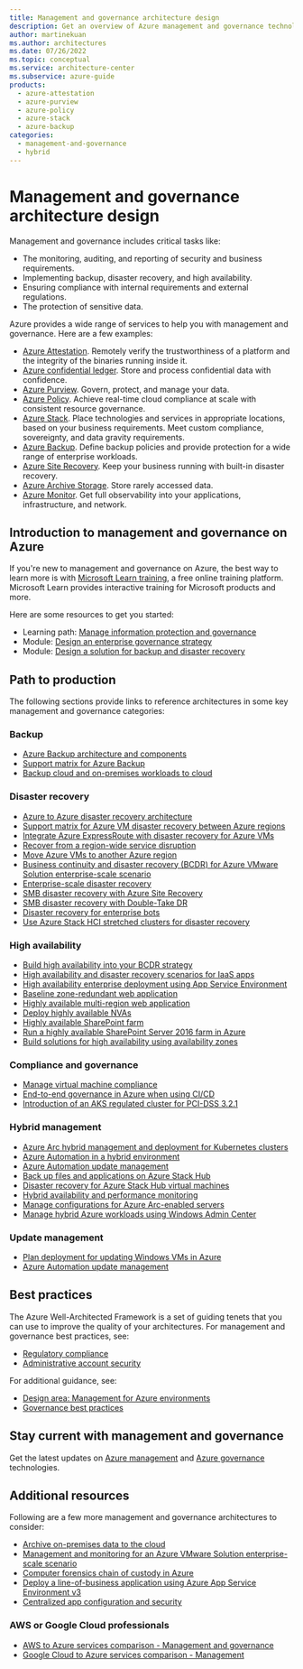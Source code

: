 ```yaml
---
title: Management and governance architecture design
description: Get an overview of Azure management and governance technologies, guidance offerings, solution ideas, and reference architectures.
author: martinekuan
ms.author: architectures
ms.date: 07/26/2022
ms.topic: conceptual
ms.service: architecture-center
ms.subservice: azure-guide
products:
  - azure-attestation
  - azure-purview
  - azure-policy
  - azure-stack
  - azure-backup
categories:
  - management-and-governance
  - hybrid
---
```


# Management and governance architecture design

Management and governance includes critical tasks like:

- The monitoring, auditing, and reporting of security and business requirements.
- Implementing backup, disaster recovery, and high availability.
- Ensuring compliance with internal requirements and external regulations.
- The protection of sensitive data.

Azure provides a wide range of services to help you with management and governance. Here are a few examples:  

- [Azure Attestation](https://azure.microsoft.com/services/azure-attestation). Remotely verify the trustworthiness of a platform and the integrity of the binaries running inside it.
- [Azure confidential ledger](https://azure.microsoft.com/services/azure-confidential-ledger). Store and process confidential data with confidence.
- [Azure Purview](https://azure.microsoft.com/services/purview). Govern, protect, and manage your data.
- [Azure Policy](https://azure.microsoft.com/services/azure-policy). Achieve real-time cloud compliance at scale with consistent resource governance.
- [Azure Stack](https://azure.microsoft.com/products/azure-stack). Place technologies and services in appropriate locations, based on your business requirements. Meet custom compliance, sovereignty, and data gravity requirements.
- [Azure Backup](https://azure.microsoft.com/services/backup). Define backup policies and provide protection for a wide range of enterprise workloads.
- [Azure Site Recovery](https://azure.microsoft.com/services/site-recovery). Keep your business running with built-in disaster recovery.
- [Azure Archive Storage](https://azure.microsoft.com/services/storage/archive). Store rarely accessed data.
- [Azure Monitor](https://azure.microsoft.com/services/monitor). Get full observability into your applications, infrastructure, and network.

## Introduction to management and governance on Azure

If you're new to management and governance on Azure, the best way to learn more is with [Microsoft Learn training](/training/?WT.mc_id=learnaka), a free online training platform. Microsoft Learn provides interactive training for Microsoft products and more.

Here are some resources to get you started:

- Learning path: [Manage information protection and governance](/training/paths/m365-compliance-information)
- Module: [Design an enterprise governance strategy](/training/modules/enterprise-governance)
- Module: [Design a solution for backup and disaster recovery](/training/modules/design-solution-for-backup-disaster-recovery)

## Path to production

The following sections provide links to reference architectures in some key management and governance categories:

### Backup

- [Azure Backup architecture and components](/azure/backup/backup-architecture?toc=/azure/architecture/toc.json&bc=/azure/architecture/_bread/toc.json)
- [Support matrix for Azure Backup](/azure/backup/backup-support-matrix?toc=/azure/architecture/toc.json&bc=/azure/architecture/_bread/toc.json)
- [Backup cloud and on-premises workloads to cloud](/azure/backup/guidance-best-practices?toc=/azure/architecture/toc.json&bc=/azure/architecture/_bread/toc.json)

### Disaster recovery

- [Azure to Azure disaster recovery architecture](/azure/site-recovery/azure-to-azure-architecture?toc=/azure/architecture/toc.json&bc=/azure/architecture/_bread/toc.json)
- [Support matrix for Azure VM disaster recovery between Azure regions](/azure/site-recovery/azure-to-azure-support-matrix?toc=/azure/architecture/toc.json&bc=/azure/architecture/_bread/toc.json)
- [Integrate Azure ExpressRoute with disaster recovery for Azure VMs](/azure/site-recovery/azure-vm-disaster-recovery-with-expressroute?toc=/azure/architecture/toc.json&bc=/azure/architecture/_bread/toc.json)
- [Recover from a region-wide service disruption](../../resiliency/recovery-loss-azure-region.md)
- [Move Azure VMs to another Azure region](/azure/site-recovery/azure-to-azure-move-overview?toc=/azure/architecture/toc.json&bc=/azure/architecture/_bread/toc.json)
- [Business continuity and disaster recovery (BCDR) for Azure VMware Solution enterprise-scale scenario](/azure/cloud-adoption-framework/scenarios/azure-vmware/eslz-business-continuity-and-disaster-recovery?toc=/azure/architecture/toc.json&bc=/azure/architecture/_bread/toc.json)
- [Enterprise-scale disaster recovery](../../solution-ideas/articles/disaster-recovery-enterprise-scale-dr.yml)
- [SMB disaster recovery with Azure Site Recovery](../../solution-ideas/articles/disaster-recovery-smb-azure-site-recovery.yml)
- [SMB disaster recovery with Double-Take DR](../../solution-ideas/articles/disaster-recovery-smb-double-take-dr.yml)
- [Disaster recovery for enterprise bots](../../solution-ideas/articles/enterprise-chatbot-disaster-recovery.yml)
- [Use Azure Stack HCI stretched clusters for disaster recovery](../../hybrid/azure-stack-hci-dr.yml)

### High availability

- [Build high availability into your BCDR strategy](../../solution-ideas/articles/build-high-availability-into-your-bcdr-strategy.yml)
- [High availability and disaster recovery scenarios for IaaS apps](../../example-scenario/infrastructure/iaas-high-availability-disaster-recovery.yml)
- [High availability enterprise deployment using App Service Environment](../../reference-architectures/enterprise-integration/ase-high-availability-deployment.yml)
- [Baseline zone-redundant web application](../../web-apps/architectures/baseline-zone-redundant.yml)
- [Highly available multi-region web application](../../web-apps/architectures/multi-region.yml)
- [Deploy highly available NVAs](../../reference-architectures/dmz/nva-ha.yml)
- [Highly available SharePoint farm](../../solution-ideas/articles/highly-available-sharepoint-farm.yml)
- [Run a highly available SharePoint Server 2016 farm in Azure](../../reference-architectures/sharepoint/index.yml)
- [Build solutions for high availability using availability zones](../../high-availability/building-solutions-for-high-availability.yml)

### Compliance and governance

- [Manage virtual machine compliance](../../example-scenario/security/virtual-machine-compliance.yml)
- [End-to-end governance in Azure when using CI/CD](../../example-scenario/governance/end-to-end-governance-in-azure.yml)
- [Introduction of an AKS regulated cluster for PCI-DSS 3.2.1](../../reference-architectures/containers/aks-pci/aks-pci-intro.yml)

### Hybrid management

- [Azure Arc hybrid management and deployment for Kubernetes clusters](../../hybrid/arc-hybrid-kubernetes.yml)
- [Azure Automation in a hybrid environment](../../hybrid/azure-automation-hybrid.yml)
- [Azure Automation update management](../../hybrid/azure-update-mgmt.yml)
- [Back up files and applications on Azure Stack Hub](../../hybrid/azure-stack-backup.yml)
- [Disaster recovery for Azure Stack Hub virtual machines](../../hybrid/azure-stack-vm-disaster-recovery.yml)
- [Hybrid availability and performance monitoring](../../hybrid/hybrid-perf-monitoring.yml)
- [Manage configurations for Azure Arc-enabled servers](../../hybrid/azure-arc-hybrid-config.yml)
- [Manage hybrid Azure workloads using Windows Admin Center](../../hybrid/hybrid-server-os-mgmt.yml)

### Update management

- [Plan deployment for updating Windows VMs in Azure](../../example-scenario/wsus/index.yml)
- [Azure Automation update management](../../hybrid/azure-update-mgmt.yml)

## Best practices

The Azure Well-Architected Framework is a set of guiding tenets that you can use to improve the quality of your architectures. For management and governance best practices, see:

- [Regulatory compliance](/azure/architecture/framework/security/design-regulatory-compliance)
- [Administrative account security](/azure/architecture/framework/security/design-admins)

For additional guidance, see:

- [Design area: Management for Azure environments](/azure/cloud-adoption-framework/ready/landing-zone/design-area/management?toc=/azure/architecture/toc.json&bc=/azure/architecture/_bread/toc.json)
- [Governance best practices](/security/compass/governance)

## Stay current with management and governance

Get the latest updates on [Azure management](https://azure.microsoft.com/updates/?category=management-tools) and [Azure governance](https://azure.microsoft.com/updates/?query=governance) technologies.

## Additional resources

Following are a few more management and governance architectures to consider:

- [Archive on-premises data to the cloud](../../solution-ideas/articles/backup-archive-on-premises.yml)
- [Management and monitoring for an Azure VMware Solution enterprise-scale scenario](/azure/cloud-adoption-framework/scenarios/azure-vmware/eslz-management-and-monitoring)
- [Computer forensics chain of custody in Azure](../../example-scenario/forensics/index.yml)
- [Deploy a line-of-business application using Azure App Service Environment v3](../../example-scenario/apps/line-of-business-internal-app-service-environment-v3.yml)
- [Centralized app configuration and security](../../solution-ideas/articles/appconfig-key-vault.yml)

### AWS or Google Cloud professionals

- [AWS to Azure services comparison - Management and governance](../../aws-professional/services.md#management-and-governance)
- [Google Cloud to Azure services comparison - Management](../../gcp-professional/services.md#management)
